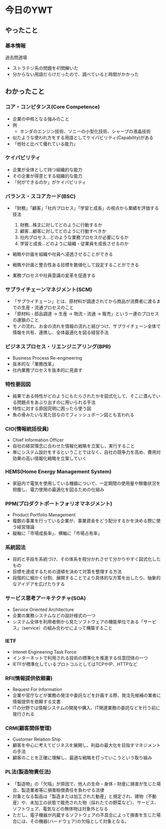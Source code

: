 # 今日のYWT

## やったこと

### 基本情報

過去問道場

- ストラテジ系の問題を41問解いた
- 分からない用語だらけだったので、調べていると時間がかかった

## わかったこと

### コア・コンピタンス(Core Competence)

- 企業の中核となる強みのこと
- 例
  - ホンダのエンジン技術、ソニーの小型化技術、シャープの液晶技術
- 似たような使われ方をする用語としてケイパビリティ(Capability)がある
- 「他社と比べて優れている能力」

### ケイパビリティ

- 企業が全体として持つ組織的な能力
- その企業が得意とする組織的な能力
- 「何ができるのか」がケイパビリティ

### バランス・スコアカード(BSC)

- 「財務」「顧客」「社内プロセス」「学習と成長」の視点から業績を評価する技法

  1. 財務…株主に対してどのように行動するか
  1. 顧客…顧客に対してどのように行動すべきか
  1. 社内プロセス…どのような業務プロセスが必要になるか
  1. 学習と成長…どのように組織・従業員を成長させるのか

- 戦略や計画を組織や社員へ浸透させることができる
- 戦略や計画と整合性ある目標を数値化して設定することができる
- 業務プロセスや社員意識の変革を促進する

### サプライチェーンマネジメント(SCM)

- 「サプライチェーン」とは、原材料が調達されてから商品が消費者に渡るまでの生産・流通プロセスのこと
- 「原材料・部品調達 → 生産 → 物流・流通 → 販売」という一連のプロセスの連鎖のこと
- モノの流れ、お金の流れを情報の流れと結びつけ、サプライチェーン全体で情報を共有、連携し、全体最適化を図る経営手法

### ビジネスプロセス・リエンジニアリング(BPR)

- Business Process Re-engineering
- 抜本的な「業務改革」
- 社内業務プロセスを抜本的に見直す

### 特性要因図

- 結果である特性がどのようにもたらされたかを図式化して、そこに潜んでいる問題点をあぶり出すのに用いられる手法
- 特性に対する原因究明に困ったら使う図
- 魚の骨みたいな見た目なのでフィッシュボーン図とも言われる

### CIO(情報統括役員)

- Chief Information Officer
- 自社の経営理念に合わせた情報化戦略を立案し、実行すること
- 単にシステム設計をするということではなく、自社の競争力を高め、費用対効果の高い情報化戦略を立案していく

### HEMS(Home Energy Management System)

- 家庭内で電気を使用している機器について、一定期間の使用量や稼働状況を把握し、電力使用の最適化を図るための仕組み

### PPM(プロダクトポートフォリオマネジメント)

- Product Portfolio Management
- 複数の事業を行っている企業が、事業資金をどう配分するかを決める際に使う経営理論
- 縦軸に「市場成長率」、横軸に「市場占有率」

### 系統図法

- 目的と手段を系統づけ、その体系を枝分かれさせて分かりやすく図式化したもの
- 目標を達成するための道順を決めて対策を整理する方法
- 段階的に細かく分割、展開することでより具体的な方策を出したり、抽象的なアイデアを広げたりする

### サービス思考アーキテクチャ(SOA)

- Service Oriented Architecture
- 企業の業務システムなどの設計様式の一つ
- システム全体を利用者側から見たソフトウェアの機能単位である「サービス」（service）の組み合わせによって構築すること

### IETF

- Intenet Engineering Task Force
- インターネットで利用される技術の標準化を推進する任意団体の一つ
- IETFが標準化しているプロトコルとしてはTCPやIP、HTTPなど

### RFI(情報提供依頼書)

- Request For Information
- 企業や官庁などが業務の発注や委託などを計画する際、発注先候補の業者に情報提供を依頼する文書
- ITの分野では情報システムの開発や購入、IT関連業務の委託などを行う前に発行される

### CRM(顧客関係管理)

- Customer Relation Ship
- 顧客を中心に考えてビジネスを展開し、利益の最大化を目指すマネジメントの手法
- 顧客のことを正確に理解し、最適な戦略を打っていこうという取り組み

### PL法(製造物責任法)

- 「製造物」の「欠陥」が原因で、他人の生命・身体・財産に損害が生じた場合、製造業者等に損害賠償責任を負わせる法律
- 対象となる製品は「製造または加工された動産」と規定され、建物（不動産）や、未加工の状態で販売された物（採れたての野菜など）、サービス、ソフトウェア、電気などの無体物は対象外となる
- ただし、電子機器が内蔵するソフトウェアの不具合によって損害を生じた場合には、その機器(ハードウェア)の欠陥として対象となる。

